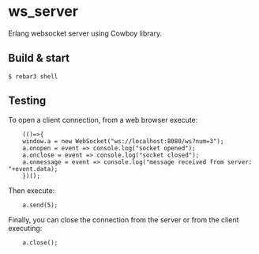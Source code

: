 ws_server
=====

Erlang websocket server using Cowboy library.

Build & start
-----

    $ rebar3 shell

Testing
-----

To open a client connection, from a web browser execute:

```
    (()=>{
    window.a = new WebSocket("ws://localhost:8080/ws?num=3");
    a.onopen = event => console.log("socket opened");
    a.onclose = event => console.log("socket closed");
    a.onmessage = event => console.log("message received from server: "+event.data);
    })();
```

Then execute:

```
    a.send(5);
```

Finally, you can close the connection from the server or from the client executing:

```
    a.close();
```